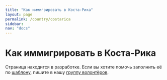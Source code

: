 ```yaml
---
title: "Как иммигрировать в Коста-Рика"
layout: page
permalink: /country/costarica
sidebar:
nav: "docs"
---
```


# Как иммигрировать в Коста-Рика

Страница находится в разработке. Если вы хотите помочь заполнить её по [шаблону](/template), пишите в нашу [группу волонтёров](https://t.me/+FHi3FnJaoWJkMDAx).
